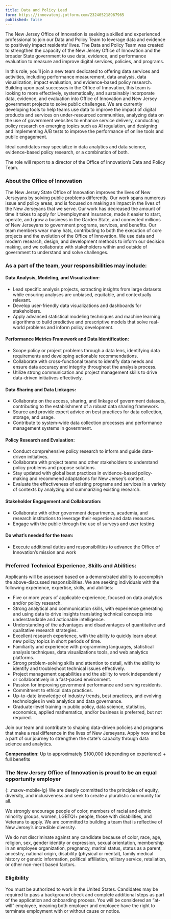 ```yaml
---
title: Data and Policy Lead
form: https://innovatenj.jotform.com/232405218967965
published: false
---
```


The New Jersey Office of Innovation is seeking a skilled and experienced professional to join our Data and Policy Team to leverage data and evidence to positively impact residents’ lives. The Data and Policy Team was created to strengthen the capacity of the New Jersey Office of Innovation and the broader State government to use data, evidence, and performance evaluation to measure and improve digital services, policies, and programs. 

In this role, you’ll join a new team dedicated to offering data services and activities, including performance measurement, data analysis, data visualization, impact evaluation, and evidence-based policy research. Building upon past successes in the Office of Innovation, this team is looking to more effectively, systematically, and sustainably incorporate data, evidence, and evaluation into Office of Innovation and New Jersey government projects to solve public challenges. We are currently developing tools to help teams use data to improve the impact of digital products and services on under-resourced communities, analyzing data on the use of government websites to enhance service delivery, conducting policy research on emerging topics such as AI regulation, and designing and implementing A/B tests to improve the performance of online tools and public engagement.

Ideal candidates may specialize in data analytics and data science, evidence-based policy research, or a combination of both.

The role will report to a director of the Office of Innovation’s Data and Policy Team.

### About the Office of Innovation

The New Jersey State Office of Innovation improves the lives of New Jerseyans by solving public problems differently. Our work spans numerous issue and policy areas, and is focused on making an impact in the lives of the New Jerseyans that we serve. Our work has decreased the amount of time it takes to apply for Unemployment Insurance, made it easier to start, operate, and grow a business in the Garden State, and connected millions of New Jerseyans to government programs, services, and benefits. Our team members wear many hats, contributing to both the execution of core projects and the evolution of the Office of Innovation. We use data and modern research, design, and development methods to inform our decision making, and we collaborate with stakeholders within and outside of government to understand and solve challenges.

### As a part of the team, your responsibilities may include:

#### Data Analysis, Modeling, and Visualization:

- Lead specific analysis projects, extracting insights from large datasets while ensuring analyses are unbiased, equitable, and contextually relevant.
- Develop user-friendly data visualizations and dashboards for stakeholders.
- Apply advanced statistical modeling techniques and machine learning algorithms to build predictive and prescriptive models that solve real-world problems and inform policy development.

#### Performance Metrics Framework and Data Identification:

- Scope policy or project problems through a data lens, identifying data requirements and developing actionable recommendations.
- Collaborate with cross-functional teams to identify data needs and ensure data accuracy and integrity throughout the analysis process.
- Utilize strong communication and project management skills to drive data-driven initiatives effectively.

#### Data Sharing and Data Linkages:

- Collaborate on the access, sharing, and linkage of government datasets, contributing to the establishment of a robust data sharing framework.
- Source and provide expert advice on best practices for data collection, storage, and usage.
- Contribute to system-wide data collection processes and performance management systems in government.

#### Policy Research and Evaluation:

- Conduct comprehensive policy research to inform and guide data-driven initiatives.
- Collaborate with project teams and other stakeholders to understand policy problems and propose solutions.
- Stay updated with global best practices in evidence-based policy-making and recommend adaptations for New Jersey’s context.
- Evaluate the effectiveness of existing programs and services in a variety of contexts by analyzing and summarizing existing research.

#### Stakeholder Engagement and Collaboration:

- Collaborate with other government departments, academia, and research institutions to leverage their expertise and data resources.
- Engage with the public through the use of surveys and user testing

#### Do what’s needed for the team:

- Execute additional duties and responsibilities to advance the Office of Innovation’s mission and work

### Preferred Technical Experience, Skills and Abilities:

Applicants will be assessed based on a demonstrated ability to accomplish the above-discussed responsibilities. We are seeking individuals with the following experience, expertise, skills, and abilities:

- Five or more years of applicable experience, focused on data analytics and/or policy research.
- Strong analytical and communication skills, with experience generating and using data to drive insights translating technical concepts into understandable and actionable intelligence.
- Understanding of the advantages and disadvantages of quantitative and qualitative research strategies.
- Excellent research experience, with the ability to quickly learn about new policy topics in short periods of time.
- Familiarity and experience with programming languages, statistical analysis techniques, data visualizations tools, and web analytics platforms.
- Strong problem-solving skills and attention to detail, with the ability to identify and troubleshoot technical issues effectively.
- Project management capabilities and the ability to work independently or collaboratively in a fast-paced environment.
- Passion for improving government performance and serving residents.
- Commitment to ethical data practices.
- Up-to-date knowledge of industry trends, best practices, and evolving technologies in web analytics and data governance.
- Graduate-level training in public policy, data science, statistics, economics, applied mathematics, and/or business is preferred, but not required.

Join our team and contribute to shaping data-driven policies and programs that make a real difference in the lives of New Jerseyans. Apply now and be a part of our journey to strengthen the state's capacity through data science and analytics.

**Compensation:** Up to approximately $100,000 (depending on experience) + full benefits

### The New Jersey Office of Innovation is proud to be an equal opportunity employer
{: .maxw-mobile-lg}
We are deeply committed to the principles of equity, diversity, and inclusiveness and seek to create a pluralistic community for all.

We strongly encourage people of color, members of racial and ethnic minority groups, women, LGBTQI+ people, those with disabilities, and Veterans to apply. We are committed to building a team that is reflective of New Jersey’s incredible diversity.  

We do not discriminate against any candidate because of color, race, age, religion, sex, gender identity or expression, sexual orientation, membership in an employee organization, pregnancy, marital status, status as a parent, ancestry, national origin, disability (physical or mental), family medical history or genetic information, political affiliation, military service, retaliation, or other non-merit based factors.

### Eligibility

You must be authorized to work in the United States. Candidates may be required to pass a background check and complete additional steps as part of the application and onboarding process. You will be considered an “at-will” employee, meaning both employer and employee have the right to terminate employment with or without cause or notice.   
